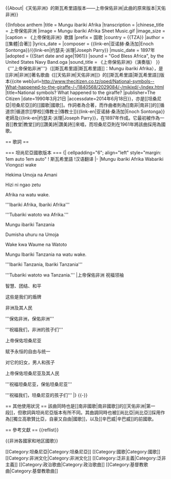 {{About|《天佑非洲》的斯瓦希里語版本——上帝保佑非洲|此曲的原來版本|天佑非洲}}

{{Infobox anthem
|title         = Mungu ibariki Afrika
|transcription = 
|chinese_title = 上帝保佑非洲
|image         = Mungu ibariki Afrika Sheet Music.gif
|image_size    =
|caption       = 《上帝保佑非洲》歌譜
|prefix        = 国歌
|country       = {{TZA}}
|author        = [[集體|合著]]
|lyrics_date   = 
|composer      = {{link-en|亚诺赫·桑汤加|Enoch Sontonga}}/{{link-en|约瑟夫·派理|Joseph Parry}}
|music_date    = 1897年
|adopted       = {{Start date and age|1961}}
|sound         = "God Bless Africa", by the United States Navy Band.oga
|sound_title   = 《上帝保佑非洲》（演奏版）
}}
《'''上帝保佑非洲'''》（[[斯瓦希里語|斯瓦希里語]]：Mungu ibariki Afrika），是[[非洲|非洲]]著名歌曲《[[天佑非洲|天佑非洲]]》的[[斯瓦希里語|斯瓦希里語]]版本<ref name=citizen>{{cite web|url=http://www.thecitizen.co.tz/oped/National-symbols--What-happened-to-the-giraffe-/-/1840568/2029084/-/mikixd/-/index.html |title=National symbols? What happened to the giraffe? |publisher=The Citizen |date=1990年3月21日 |accessdate=2014年6月18日}}</ref>，亦是[[坦桑尼亞|坦桑尼亞]]的[[國歌|國歌]]。作詞者為合著，而作曲者則為[[南非|南非]]的[[循道宗|循道宗]]學校[[傳教士|傳教士]]{{link-en|亚诺赫·桑汤加|Enoch Sontonga}}老師及{{link-en|约瑟夫·派理|Joseph Parry}}，在1897年作成。它最初被作為一首[[教堂|教堂]]的[[讚美詩|讚美詩]]來唱，而坦桑尼亞則在1961年將該曲採用為國歌。

== 歌詞 ==

=== 坦尚尼亞國歌版本 ===
{| cellpadding="6"; align="left" style="margin: 1em auto 1em auto"
! 斯瓦希里語
!汉语翻译
|-
|Mungu ibariki Afrika
Wabariki Viongozi wake

Hekima Umoja na Amani

Hizi ni ngao zetu

Afrika na watu wake.

'''Ibariki Afrika, Ibariki Afrika'''

'''Tubariki watoto wa Afrika.'''

Mungu ibariki Tanzania

Dumisha uhuru na Umoja

Wake kwa Waume na Watoto

Mungu Ibariki Tanzania na watu wake.

'''Ibariki Tanzania, Ibariki Tanzania'''

'''Tubariki watoto wa Tanzania.'''
|上帝保佑非洲
祝福领袖

智慧、团结、和平

这些是我们的盾牌

非洲及其人民

'''保佑非洲，保佑非洲'''

'''祝福我们，非洲的孩子们'''

上帝保佑坦桑尼亚

赋予永恒的自由与统一

对它的妇女，男人和孩子

上帝保佑坦桑尼亚及其人民

'''祝福坦桑尼亚，保佑坦桑尼亚'''

'''祝福我们，坦桑尼亚的孩子们'''
|}
{{-}}

== 其他使用狀況 ==
該曲同時也是[[南非國歌|南非國歌]]的[[天佑非洲|第一段]]，但歌詞與坦尚尼亞版本有所不同。其曲調同時也被[[尚比亞|尚比亞]]採用作為[[獨立高歌贊比亞，自豪又自由|國歌]]，以及[[辛巴威|辛巴威]]的前國歌。

== 參考文獻 ==
{{reflist}}

{{非洲各國家和地区國歌}}

[[Category:坦桑尼亞|Category:坦桑尼亞]]
[[Category:國歌|Category:國歌]]
[[Category:非洲文化|Category:非洲文化]]
[[Category:泛非主義|Category:泛非主義]]
[[Category:政治歌曲|Category:政治歌曲]]
[[Category:基督教歌曲|Category:基督教歌曲]]